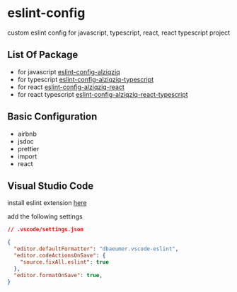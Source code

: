 # eslint-config
custom eslint config for javascript, typescript, react, react typescript project

## List Of Package
- for javascript [eslint-config-alziqziq](packages/eslint-config-alziqziq/README.md)
- for typescript [eslint-config-alziqziq-typescript](packages/eslint-config-alziqziq-typescript/README.md)
- for react [eslint-config-alziqziq-react](packages/eslint-config-alziqziq-react/README.md)
- for react typescript [eslint-config-alziqziq-react-typescript](packages/eslint-config-alziqziq-react-typescript/README.md)

## Basic Configuration
- airbnb
- jsdoc
- prettier
- import
- react

## Visual Studio Code
install eslint extension [here](https://marketplace.visualstudio.com/items?itemName=dbaeumer.vscode-eslint)

add the following settings
```json
// .vscode/settings.json

{
  "editor.defaultFormatter": "dbaeumer.vscode-eslint",
  "editor.codeActionsOnSave": {
    "source.fixAll.eslint": true
  },
  "editor.formatOnSave": true,
}
```